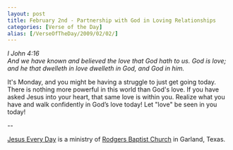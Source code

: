 ```yaml
---
layout: post
title: February 2nd - Partnership with God in Loving Relationships
categories: [Verse of the Day]
alias: [/VerseOfTheDay/2009/02/02/]
---
```


_I John 4:16  
And we have known and believed the love that God hath to us. God is
love; and he that dwelleth in love dwelleth in God, and God in him._

It's Monday, and you might be having a struggle to just get going
today. There is nothing more powerful in this world than God's love.
If you have asked Jesus into your heart, that same love is within
you. Realize what you have and walk confidently in God&rsquo;s love
today! Let "love" be seen in you today!

 --

<a href=http://jesuseveryday.net>Jesus Every Day</a> is a ministry of <a href=http://rodgersbaptist.net>Rodgers Baptist Church</a> in Garland, Texas.
